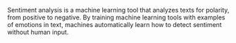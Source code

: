 Sentiment analysis is a machine learning tool that analyzes texts for polarity, from positive to negative. By training machine learning tools with examples of emotions in text, machines automatically learn how to detect sentiment without human input.
